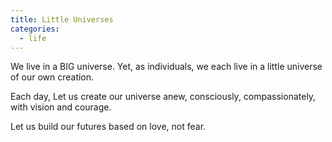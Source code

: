 ```yaml
---
title: Little Universes
categories:
  - life
---
```


We live in a BIG universe.
Yet, as individuals, we each live
in a little universe
of our own creation.

Each day,
Let us create our universe anew,
consciously, compassionately,
with vision and courage.

Let us build our futures
based on love, not fear.
